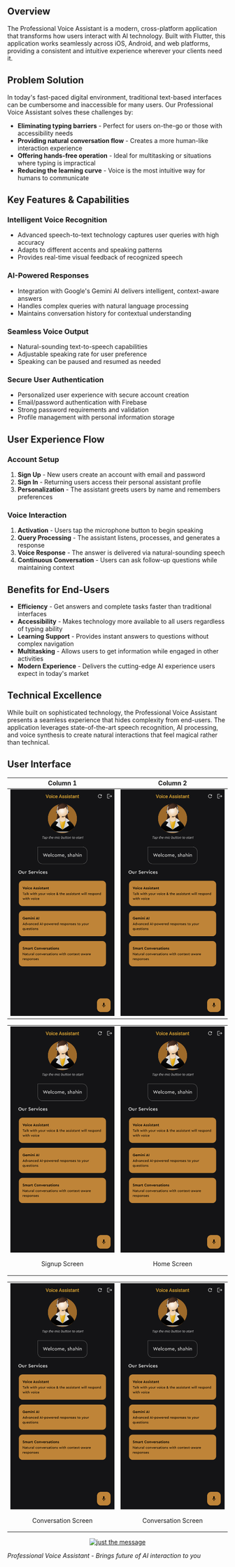 ## Overview

The Professional Voice Assistant is a modern, cross-platform application that transforms how users interact with AI technology. Built with Flutter, this application works seamlessly across iOS, Android, and web platforms, providing a consistent and intuitive experience wherever your clients need it.

## Problem Solution

In today's fast-paced digital environment, traditional text-based interfaces can be cumbersome and inaccessible for many users. Our Professional Voice Assistant solves these challenges by:

- **Eliminating typing barriers** - Perfect for users on-the-go or those with accessibility needs
- **Providing natural conversation flow** - Creates a more human-like interaction experience
- **Offering hands-free operation** - Ideal for multitasking or situations where typing is impractical
- **Reducing the learning curve** - Voice is the most intuitive way for humans to communicate

## Key Features & Capabilities

### Intelligent Voice Recognition
- Advanced speech-to-text technology captures user queries with high accuracy
- Adapts to different accents and speaking patterns
- Provides real-time visual feedback of recognized speech

### AI-Powered Responses
- Integration with Google's Gemini AI delivers intelligent, context-aware answers
- Handles complex queries with natural language processing
- Maintains conversation history for contextual understanding

### Seamless Voice Output
- Natural-sounding text-to-speech capabilities
- Adjustable speaking rate for user preference
- Speaking can be paused and resumed as needed

### Secure User Authentication
- Personalized user experience with secure account creation
- Email/password authentication with Firebase
- Strong password requirements and validation
- Profile management with personal information storage

## User Experience Flow

### Account Setup
1. **Sign Up** - New users create an account with email and password
2. **Sign In** - Returning users access their personal assistant profile
3. **Personalization** - The assistant greets users by name and remembers preferences

### Voice Interaction
1. **Activation** - Users tap the microphone button to begin speaking
2. **Query Processing** - The assistant listens, processes, and generates a response
3. **Voice Response** - The answer is delivered via natural-sounding speech
4. **Continuous Conversation** - Users can ask follow-up questions while maintaining context

## Benefits for End-Users

- **Efficiency** - Get answers and complete tasks faster than traditional interfaces
- **Accessibility** - Makes technology more available to all users regardless of typing ability
- **Learning Support** - Provides instant answers to questions without complex navigation
- **Multitasking** - Allows users to get information while engaged in other activities
- **Modern Experience** - Delivers the cutting-edge AI experience users expect in today's market

## Technical Excellence

While built on sophisticated technology, the Professional Voice Assistant presents a seamless experience that hides complexity from end-users. The application leverages state-of-the-art speech recognition, AI processing, and voice synthesis to create natural interactions that feel magical rather than technical.

## User Interface

| Column 1 | Column 2 |
|----------|----------|
| ![Image1](docs/UI/original.png) | ![Image2](docs/UI/original.png) |


<table align="center">
  <tr>
    <td>
      <img src="docs/UI/original.png" alt="Signup Screen" width="340"/>
      <p align="center">Signup Screen</p>
    </td>
    <td>
      <img src="docs/UI/original.png" alt="Home Screen" width="340"/>
      <p align="center">Home Screen</p>
    </td>
  </tr>
</table>
<table align="center">
  <tr>
    <td width="30%">
      <img src="docs/UI/original.png" alt="Conversation Screen" width="100%" />
      <p align="center">Conversation Screen</p>
    </td>
    <td width="30%">
      <img src="docs/UI/original.png" alt="Conversation Screen" width="100%" />
      <p align="center">Conversation Screen</p>
    </td>
  </tr>
</table>

<p align="center">
  <a href="docs/ui-gallery.md">
    <img 
      src="https://img.shields.io/badge/See%20All%20UI%20Images-2b90d9" 
      alt="just the message"
      width="200"
      height="50"
    >
  </a>
</p>


*Professional Voice Assistant - Brings future of AI interaction to you*
